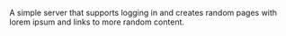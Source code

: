 A simple server that supports logging in and creates random pages
with lorem ipsum and links to more random content.

